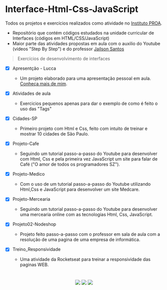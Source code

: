 # Interface-Html-Css-JavaScript
Todos os projetos e exercícios realizados como atividade no [Instituto PROA](https://www.proa.org.br/).

* Repositório que contém códigos estudados na unidade curricular de Interfaces (códigos em HTML/CSS/JavaScript)
* Maior parte das atividades propostas em aula com o auxilio do Youtube (vídeos "Step By Step") e do professor [Jailson Santos](https://www.linkedin.com/in/jailson-costa-dos-santos) 

> Exercícios de desenvolvimento de interfaces

* [x] Apresentção - Lucca 
   * Um projeto elaborado para uma apresentação pessoal em aula. [Conheça mais de mim](https://luccamacedo.netlify.app/).

* [x] Atividades de aula
   * Exercicios pequenos apenas para dar o exemplo de como é feito o uso das "Tags"

* [x] Cidades-SP
   * Primeiro projeto com Html e Css, feito com intuito de treinar e mostrar 10 cidades de São Paulo.

* [x] Projeto-Cafe
   * Seguindo um tutorial passo-a-passo do Youtube para desenvolver com Html, Css e pela primeira vez JavaScript um site para falar de Café ("O amor de todos os programadores SZ").

* [x] Projeto-Medico
   * Com o uso de um tutorial passo-a-passo do Youtube utilizando Html,Css e JavaScript para desenvolver um site Medcare.  

* [x] Projeto-Mercearia
   * Seguindo um tutorial passo-a-passo do Youtube para desenvolver uma mercearia online com as tecnologias Html, Css, JavaScript. 

* [x] Projeto02-Nodeshop
   * Projeto feito passo-a-passo com o professor em sala de aula com a resolução de uma pagina de uma empresa de informática.

* [x] Treino_Responsividade
   * Uma atividade da Rocketseat para treinar a responsividade das paginas WEB.
#

 <div align="center">
<a href="https://instagram.com/" target="_blank"><img src="https://img.shields.io/badge/-Instagram-%23E4405F?style=for-the-badge&logo=instagram&logoColor=white"     target="_blank"></a> 
  <a href = "mailto:luccae.macedo@gmail.com"><img src="https://img.shields.io/badge/-Gmail-%23333?style=for-the-badge&logo=gmail&logoColor=white" target="_blank"></a>
  <a href="https://www.linkedin.com/in/lucca-macedo-1796361a2" target="_blank"><img src="https://img.shields.io/badge/-LinkedIn-%230077B5?style=for-the-badge&logo=linkedin&logoColor=white" target="_blank"></a> 
 </div>
